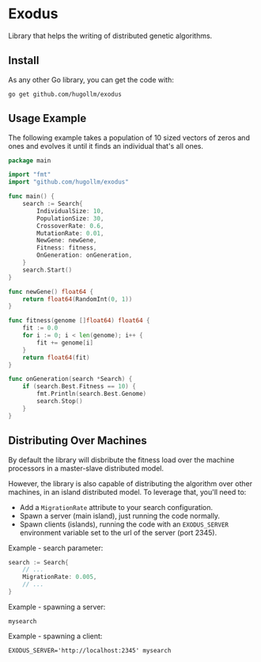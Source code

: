 # Exodus

Library that helps the writing of distributed genetic algorithms.


## Install

As any other Go library, you can get the code with:

    go get github.com/hugollm/exodus


## Usage Example

The following example takes a population of 10 sized vectors of zeros and ones and evolves it until it finds an individual that's all ones.

```go
package main

import "fmt"
import "github.com/hugollm/exodus"

func main() {
    search := Search{
        IndividualSize: 10,
        PopulationSize: 30,
        CrossoverRate: 0.6,
        MutationRate: 0.01,
        NewGene: newGene,
        Fitness: fitness,
        OnGeneration: onGeneration,
    }
    search.Start()
}

func newGene() float64 {
    return float64(RandomInt(0, 1))
}

func fitness(genome []float64) float64 {
    fit := 0.0
    for i := 0; i < len(genome); i++ {
        fit += genome[i]
    }
    return float64(fit)
}

func onGeneration(search *Search) {
    if (search.Best.Fitness == 10) {
        fmt.Println(search.Best.Genome)
        search.Stop()
    }
}
```


## Distributing Over Machines

By default the library will disbribute the fitness load over the machine processors in a master-slave distributed model.

However, the library is also capable of distributing the algorithm over other machines, in an island distributed model. To leverage that, you'll need to:

* Add a `MigrationRate` attribute to your search configuration.
* Spawn a server (main island), just running the code normally.
* Spawn clients (islands), running the code with an `EXODUS_SERVER` environment variable set to the url of the server (port 2345).

Example - search parameter:

```go
search := Search{
    // ...
    MigrationRate: 0.005,
    // ...
}
```

Example - spawning a server:

    mysearch

Example - spawning a client:

    EXODUS_SERVER='http://localhost:2345' mysearch
